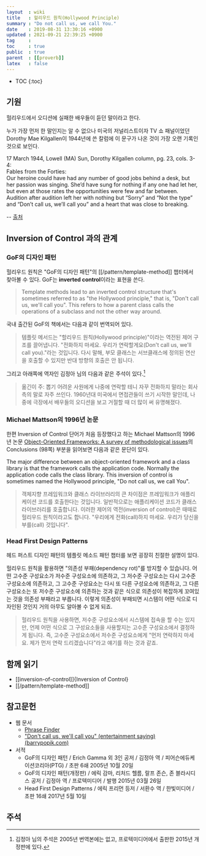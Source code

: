 ```yaml
---
layout  : wiki
title   : 헐리우드 원칙(Hollywood Principle)
summary : "Do not call us, we call You."
date    : 2019-08-31 13:30:16 +0900
updated : 2021-09-21 22:39:25 +0900
tag     : 
toc     : true
public  : true
parent  : [[proverb]]
latex   : false
---
```

* TOC
{:toc}

## 기원

헐리우드에서 오디션에 실패한 배우들이 듣던 말이라고 한다.

누가 가장 먼저 한 말인지는 알 수 없으나
미국의 저널리스트이자 TV 쇼 패널이었던 Dorothy Mae Kilgallen이 1944년에 쓴 칼럼에 이 문구가 나온 것이 가장 오랜 기록인 것으로 보인다.

>
17 March 1944, Lowell (MA) Sun, Dorothy Kilgallen column, pg. 23, cols. 3-4:  
Fables from the Forties:  
Our heroine could have had any number of good jobs behind a desk, but her passion was singing. She’d have sung for nothing if any one had let her, but even at those rates the opportunities were few and far between. Audition after audition left her with nothing but “Sorry” and “Not the type” and “Don’t call us, we’ll call you” and a heart that was close to breaking.
>
-- [출처](https://www.barrypopik.com/index.php/new_york_city/entry/dont_call_us_well_call_you/ )

## Inversion of Control 과의 관계

### GoF의 디자인 패턴

헐리우드 원칙은 "GoF의 디자인 패턴"의 [[/pattern/template-method]] 챕터에서 찾아볼 수 있다. GoF는 **inverted control**이라는 표현을 쓴다.

> Template methods lead to an inverted control structure that's sometimes referred to as "the Hollywood principle,"
that is, "Don't call us, we'll call you".
This refers to how a parent class calls the operations of a subclass and not the other way around.

국내 출간된 GoF의 책에서는 다음과 같이 번역되어 있다.

> 템플릿 메서드는 "할리우드 원칙(Hollywood principle)"이라는 역전된 제어 구조를 끌어냅니다.
"전화하지 마세요. 우리가 연락할게요(Don't call us, we'll call you)."라는 것입니다.
다시 말해, 부모 클래스는 서브클래스에 정의된 연산을 호출할 수 있지만 반대 방향의 호출은 안 됩니다.

그리고 아래쪽에 역자인 김정아 님의 다음과 같은 주석이 있다.[^kim]

> 옮긴이 주: 뽑기 어려운 사원에게 나중에 연락할 테니 자꾸 전화하지 말라는 회사 측의 말로 자주 쓰인다.
1960년대 미국에서 면접관들이 쓰기 시작한 말인데,
나중에 극장에서 배우들의 오디션을 보고 거절할 때 더 많이 써 유명해졌다.

### Michael Mattson의 1996년 논문

한편 Inversion of Control 단어가 처음 등장했다고 하는 Michael Mattson의 1996년 논문 [Object-Oriented Frameworks: A survey of methodological issues][o-o-framework]의 Conclusions (98쪽) 부분을 읽어보면 다음과 같은 문단이 있다.

>
The major difference between an object-oriented framework and a class library is that the framework calls the application code. Normally the application code calls the class library. This inversion of control is sometimes named the Hollywood principle, "Do not call us, we call You".
>
> 객체지향 프레임워크와 클래스 라이브러리의 큰 차이점은 프레임워크가 애플리케이션 코드를 호출한다는 것입니다. 일반적으로는 애플리케이션 코드가 클래스 라이브러리를 호출합니다. 이러한 제어의 역전(inversion of control)은 때때로 헐리우드 원칙이라고도 합니다. "우리에게 전화(call)하지 마세요. 우리가 당신을 부를(call) 것입니다".

### Head First Design Patterns

헤드 퍼스트 디자인 패턴의 템플릿 메소드 패턴 챕터를 보면 굉장히 친절한 설명이 있다.

>
헐리우드 원칙을 활용하면 "의존성 부패(dependency rot)"를 방지할 수 있습니다.
어떤 고수준 구성요소가 저수준 구성요소에 의존하고, 그 저수준 구성요소는 다시 고수준 구성요소에 의존하고,
그 고수준 구성요소는 다시 또 다른 구성요소에 의존하고,
그 다른 구성요소는 또 저수준 구성요소에 의존하는 것과 같은 식으로 의존성이 복잡하게 꼬여있는 것을 의존성 부패라고 부릅니다.
이렇게 의존성이 부패되면 시스템이 어떤 식으로 디자인된 것인지 거의 아무도 알아볼 수 없게 되죠.
>
> 헐리우드 원칙을 사용하면, 저수준 구성요소에서 시스템에 접속을 할 수는 있지만, 언제 어떤 식으로 그 구성요소들을 사용할지는 고수준 구성요소에서 결정하게 됩니다.
즉, 고수준 구성요소에서 저수준 구성요소에게 "먼저 연락하지 마세요. 제가 먼저 연락 드리겠습니다"라고 얘기를 하는 것과 같죠.

## 함께 읽기

* [[inversion-of-control]]{Inversion of Control}
* [[/pattern/template-method]]

## 참고문헌

* 웹 문서
    * [Phrase Finder](https://www.phrases.org.uk/meanings/dont-call-us.html )
    * ["Don't call us, we'll call you" (entertainment saying) (barrypopik.com)](https://www.barrypopik.com/index.php/new_york_city/entry/dont_call_us_well_call_you/ )
* 서적
    * GoF의 디자인 패턴 / Erich Gamma 외 3인 공저 / 김정아 역 / 피어슨에듀케이션코리아(PTG) / 초판 6쇄 2005년 10월 20일
    * GoF의 디자인 패턴(개정판) / 에릭 감마, 리처드 헬름, 랄프 존슨, 존 블라시디스 공저 / 김정아 역 / 프로텍미디어 / 발행 2015년 03월 26일
    * Head First Design Patterns / 에릭 프리먼 등저 / 서환수 역 / 한빛미디어 / 초판 16쇄 2017년 5월 10일

## 주석

[^kim]: 김정아 님의 주석은 2005년 번역본에는 없고, 프로텍미디어에서 출판한 2015년 개정판에 있다.

[o-o-framework]: https://www.semanticscholar.org/paper/Object-Oriented-Frameworks-%3A-A-Survey-of-Issues-Mattsson/1d13fcb7b9b2bef5e2be3728d3168588a0e55c47

